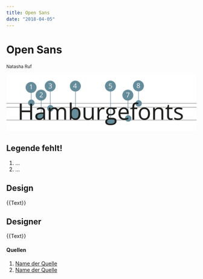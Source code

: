 ```yaml
---
title: Open Sans
date: "2018-04-05"
---
```


# Open Sans
<small>Natasha Ruf</small>

<div class="col1to12">

![Open Sans](./OpenSans.svg)

</div>

## Legende fehlt!

1. ...
2. ...


## Design
{{Text}}

## Designer
{{Text}}


#### Quellen
1. [Name der Quelle](http://...)
2. [Name der Quelle](http://...)
